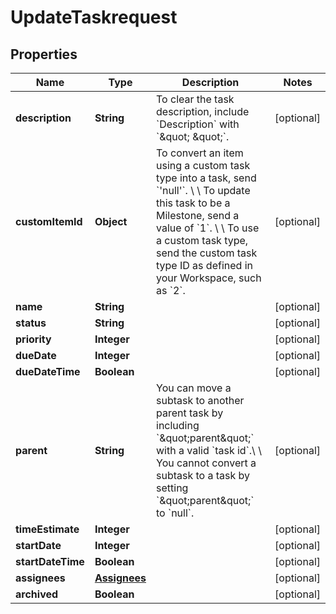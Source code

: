 

# UpdateTaskrequest


## Properties

| Name | Type | Description | Notes |
|------------ | ------------- | ------------- | -------------|
|**description** | **String** | To clear the task description, include &#x60;Description&#x60; with &#x60;\&quot; \&quot;&#x60;. |  [optional] |
|**customItemId** | **Object** | To convert an item using a custom task type into a task, send &#x60;&#39;null&#39;&#x60;. \\  \\ To update this task to be a Milestone, send a value of &#x60;1&#x60;. \\  \\ To use a custom task type, send the custom task type ID as defined in your Workspace, such as &#x60;2&#x60;. |  [optional] |
|**name** | **String** |  |  [optional] |
|**status** | **String** |  |  [optional] |
|**priority** | **Integer** |  |  [optional] |
|**dueDate** | **Integer** |  |  [optional] |
|**dueDateTime** | **Boolean** |  |  [optional] |
|**parent** | **String** | You can move a subtask to another parent task by including &#x60;\&quot;parent\&quot;&#x60; with a valid &#x60;task id&#x60;.\\  \\ You cannot convert a subtask to a task by setting &#x60;\&quot;parent\&quot;&#x60; to &#x60;null&#x60;. |  [optional] |
|**timeEstimate** | **Integer** |  |  [optional] |
|**startDate** | **Integer** |  |  [optional] |
|**startDateTime** | **Boolean** |  |  [optional] |
|**assignees** | [**Assignees**](Assignees.md) |  |  [optional] |
|**archived** | **Boolean** |  |  [optional] |




